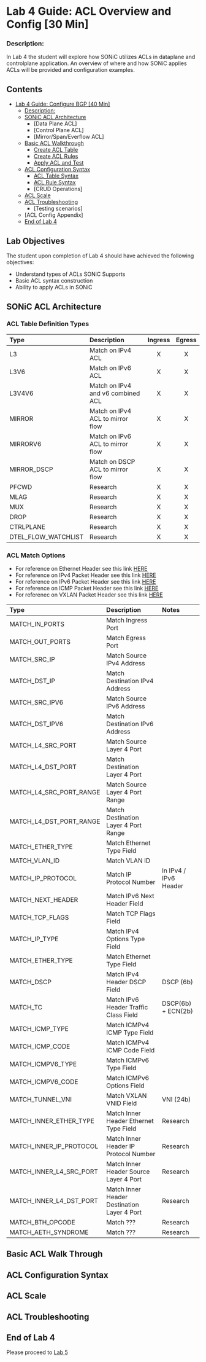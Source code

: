 # Lab 4 Guide: ACL Overview and Config [30 Min]


### Description: 
In Lab 4 the student will explore how SONiC utilizes ACLs in dataplane and controlplane application. An overview of where and how SONiC applies ACLs will be provided and configuration examples.

## Contents
- [Lab 4 Guide: Configure BGP \[40 Min\]](#lab-4-guide:-acl-overview-and-config-30-min)
    - [Description:](#description)
    - [SONiC ACL Architecture](#sonic-acl-architecture)
      - [Data Plane ACL]
      - [Control Plane ACL]
      - [Mirror/Span/Everflow ACL]
    - [Basic ACL Walkthrough](#basic-acl-walk-through)
        - [Create ACL Table](#create-acl-table)
        - [Create ACL Rules](#create-acl-rules)
        - [Apply ACL and Test](#apply-acl-and-test)
    - [ACL Configuration Syntax](#acl-configuration-syntax)
      - [ACL Table Syntax](#acl-table-syntax)
      - [ACL Rule Syntax](#acl-rule-syntax)
      - [CRUD Operations]
    - [ACL Scale](#acl-scale)
    - [ACL Troubleshooting](#acl-troubleshooting)
      - [Testing scenarios]
    - [ACL Config Appendix]
  - [End of Lab 4](#end-of-lab-4)
  
## Lab Objectives
The student upon completion of Lab 4 should have achieved the following objectives:

* Understand types of ACLs SONiC Supports
* Basic ACL syntax construction
* Ability to apply ACLs in SONiC

## SONiC ACL Architecture

### ACL Table Definition Types


| Type                | Description                       | Ingress | Egress  | 
|:--------------------|:----------------------------------|:-------:|:-------:|
| L3                  | Match on IPv4 ACL                 | X       | X       |
| L3V6                | Match on IPv6 ACL                 | X       | X       |
| L3V4V6              | Match on IPv4 and v6 combined ACL | X       | X       |
| MIRROR              | Match on IPv4 ACL to mirror flow  | X       | X       |
| MIRRORV6            | Match on IPv6 ACL to mirror flow  | X       | X       |
| MIRROR_DSCP         | Match on DSCP ACL to mirror flow  | X       | X       |
| PFCWD               | Research                          | X       | X       |
| MLAG                | Research                          | X       | X       |
| MUX                 | Research                          | X       | X       |
| DROP                | Research                          | X       | X       |
| CTRLPLANE           | Research                          | X       | X       |
| DTEL_FLOW_WATCHLIST | Research                          | X       | X       |

### ACL Match Options

- For reference on Ethernet Header see this link [HERE](https://en.wikipedia.org/wiki/Ethernet_frame)
- For reference on IPv4 Packet Header see this link [HERE](https://en.wikipedia.org/wiki/Internet_Protocol_version_4#Header)
- For reference on IPv6 Packet Header see this link [HERE](https://en.wikipedia.org/wiki/IPv6#IPv6_packets)
- For reference on ICMP Packet Header see this link [HERE](https://en.wikipedia.org/wiki/Ping_(networking_utility)#ICMP_packet)
- For referenec on VXLAN Packet Header see this link [HERE](https://learningnetwork.cisco.com/s/blogs/a0D3i000005YebJEAS/introduction-to-vxlan)

| Type                     | Description                                | Notes                 | 
|:-------------------------|:-------------------------------------------|:----------------------|
| MATCH_IN_PORTS           | Match Ingress Port                         |                       |
| MATCH_OUT_PORTS          | Match Egress Port                          |                       |
| MATCH_SRC_IP             | Match Source IPv4 Address                  |                       |
| MATCH_DST_IP             | Match Destination IPv4 Address             |                       |
| MATCH_SRC_IPV6           | Match Source IPv6 Address                  |                       |
| MATCH_DST_IPV6           | Match Destination IPv6 Address             |                       |
| MATCH_L4_SRC_PORT        | Match Source Layer 4 Port                  |                       |
| MATCH_L4_DST_PORT        | Match Destination Layer 4 Port             |                       |
| MATCH_L4_SRC_PORT_RANGE  | Match Source Layer 4 Port Range            |                       |
| MATCH_L4_DST_PORT_RANGE  | Match Destination Layer 4 Port Range       |                       |
| MATCH_ETHER_TYPE         | Match Ethernet Type Field                  |                       |
| MATCH_VLAN_ID            | Match VLAN ID                              |                       |
| MATCH_IP_PROTOCOL        | Match IP Protocol Number                   | In IPv4 / IPv6 Header |
| MATCH_NEXT_HEADER        | Match IPv6 Next Header Field               |                       |
| MATCH_TCP_FLAGS          | Match TCP Flags Field                      |                       |
| MATCH_IP_TYPE            | Match IPv4 Options Type Field              |                       |
| MATCH_ETHER_TYPE         | Match Ethernet Type Field                  |                       |
| MATCH_DSCP               | Match IPv4 Header DSCP Field               | DSCP (6b)             |
| MATCH_TC                 | Match IPv6 Header Traffic Class Field      | DSCP(6b) + ECN(2b)    |
| MATCH_ICMP_TYPE          | Match ICMPv4 ICMP Type Field               |                       |
| MATCH_ICMP_CODE          | Match ICMPv4 ICMP Code Field               |                       |
| MATCH_ICMPV6_TYPE        | Match ICMPv6 Type Field                    |                       |
| MATCH_ICMPV6_CODE        | Match ICMPv6 Options Field                 |                       |
| MATCH_TUNNEL_VNI         | Match VXLAN VNID Field                     | VNI (24b)             |
| MATCH_INNER_ETHER_TYPE   | Match Inner Header Ethernet Type Field     | Research              |
| MATCH_INNER_IP_PROTOCOL  | Match Inner Header IP Protocol Number      | Research              |
| MATCH_INNER_L4_SRC_PORT  | Match Inner Header Source Layer 4 Port     | Research              |
| MATCH_INNER_L4_DST_PORT  | Match Inner Header Destination Layer 4 Port| Research              |
| MATCH_BTH_OPCODE         | Match ???                                  | Research              |
| MATCH_AETH_SYNDROME      | Match ???                                  | Research              |


## Basic ACL Walk Through


## ACL Configuration Syntax

## ACL Scale

## ACL Troubleshooting


## End of Lab 4
Please proceed to [Lab 5](https://github.com/scurvy-dog/sonic-dcloud/blob/main/1-Intro_to_SONiC_Lab/lab_5/lab_5-guide.md)
